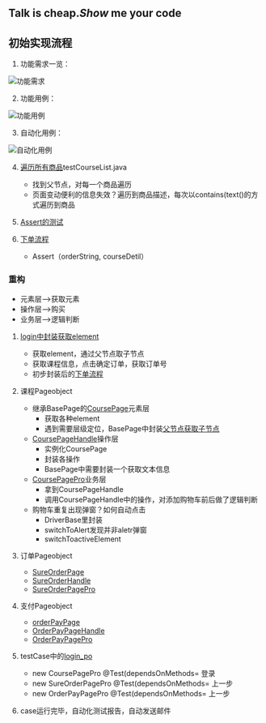 ## Talk is cheap.*Show* me your code

## 初始实现流程

1. 功能需求一览：

![功能需求](https://github.com/dqw6668/myStudy_in_seleniun/blob/master/src/testLogin/pic/4-2%E6%B5%81%E7%A8%8B.png)

2. 功能用例：

![功能用例](https://github.com/dqw6668/myStudy_in_seleniun/blob/master/src/testLogin/pic/4-3%E5%8A%9F%E8%83%BD%E6%B5%8B%E8%AF%95%E7%94%A8%E4%BE%8B.png)

3. 自动化用例：

![自动化用例](https://github.com/dqw6668/myStudy_in_seleniun/blob/master/src/testLogin/pic/4-4%E8%87%AA%E5%8A%A8%E6%B5%8B%E8%AF%95%E7%94%A8%E4%BE%8B.png)

4. [遍历所有商品](https://github.com/dqw6668/myStudy_in_seleniun/blob/master/src/loginLayer/testCase/testCourseList.java)testCourseList.java

   - 找到父节点，对每一个商品遍历
   - 页面变动便利的信息失效？遍历到商品描述，每次以contains(text()的方式遍历到商品

5. [Assert的测试](https://github.com/dqw6668/myStudy_in_seleniun/blob/master/src/loginLayer/testCase/testAssert.java)

6. [下单流程](https://github.com/dqw6668/myStudy_in_seleniun/blob/master/src/loginLayer/testCase/login.java#L128)

   - Assert（orderString, courseDetil）


### 重构

- 元素层-->获取元素
- 操作层-->购买
- 业务层-->逻辑判断

1. [login中封装获取element](https://github.com/dqw6668/myStudy_in_seleniun/blob/master/src/loginLayer/testCase/login.java#L71)
   - 获取element，通过父节点取子节点
   - 获取课程信息，点击确定订单，获取订单号
   - 初步封装后的[下单流程](https://github.com/dqw6668/myStudy_in_seleniun/blob/master/src/loginLayer/testCase/login.java#L47)
2. 课程Pageobject
   - 继承BasePage的[CoursePage](https://github.com/dqw6668/myStudy_in_seleniun/blob/master/src/loginLayer/Page/CoursePage.java)元素层
     - 获取各种element
     - 遇到需要层级定位，BasePage中封装[父节点获取子节点](https://github.com/dqw6668/myStudy_in_seleniun/blob/master/src/loginLayer/Page/BasePage.java#L24)
   - [CoursePageHandle](https://github.com/dqw6668/myStudy_in_seleniun/blob/master/src/loginLayer/Handle/CoursePageHandle.java)操作层
     - 实例化CoursePage
     - 封装各操作
     - BasePage中需要封装一个获取文本信息
   - [CoursePagePro](https://github.com/dqw6668/myStudy_in_seleniun/blob/master/src/loginLayer/Business/CoursePagePro.java)业务层
     - 拿到CoursePageHandle
     - 调用CoursePageHandle中的操作，对添加购物车前后做了逻辑判断
   - 购物车重复出现弹窗？如何自动点击
     - DriverBase里封装
     - switchToAlert发现并非aletr弹窗
     - switchToactiveElement

3. 订单Pageobject
   - [SureOrderPage](https://github.com/dqw6668/myStudy_in_seleniun/blob/master/src/loginLayer/Page/SureOrderPage.java)
   - [SureOrderHandle](https://github.com/dqw6668/myStudy_in_seleniun/blob/master/src/loginLayer/Handle/SureOrderHandle.java)
   - [SureOrderPagePro](https://github.com/dqw6668/myStudy_in_seleniun/blob/master/src/loginLayer/Business/SureOrderPagePro.java)

4. 支付Pageobject
   - [orderPayPage](https://github.com/dqw6668/myStudy_in_seleniun/blob/master/src/loginLayer/Page/orderPayPage.java)
   - [OrderPayPageHandle](https://github.com/dqw6668/myStudy_in_seleniun/blob/master/src/loginLayer/Handle/OrderPayPageHandle.java)
   - [OrderPayPagePro](https://github.com/dqw6668/myStudy_in_seleniun/blob/master/src/loginLayer/Business/OrderPayPagePro.java)
5. testCase中的[login_po](https://github.com/dqw6668/myStudy_in_seleniun/blob/master/src/loginLayer/testCase/login_po.java)
   - new CoursePagePro @Test(dependsOnMethods= 登录
   - new SureOrderPagePro @Test(dependsOnMethods= 上一步
   - new OrderPayPagePro @Test(dependsOnMethods= 上一步
6. case运行完毕，自动化测试报告，自动发送邮件